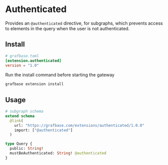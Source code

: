 # Authenticated

Provides an `@authenticated` directive, for subgraphs, which prevents access to elements in the query when the user is not authenticated.

## Install

```toml
# grafbase.toml
[extension.authenticated]
version = "1.0"
```

Run the install command before starting the gateway

```bash
grafbase extension install
```

## Usage

```graphql
# subgraph schema
extend schema
  @link(
    url: "https://grafbase.com/extensions/authenticated/1.0.0"
    import: ["@authenticated"]
  )

type Query {
  public: String!
  mustBeAuthenticated: String! @authenticated
}
```
